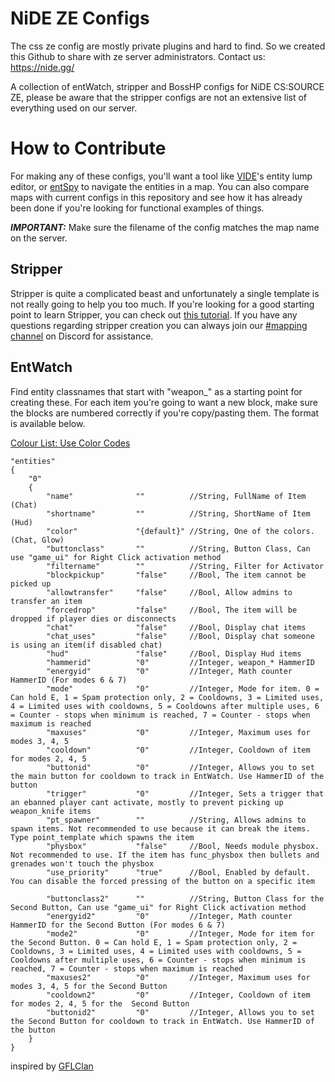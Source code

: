 # NiDE ZE Configs

The css ze config are mostly private plugins and hard to find. So we created this Github to share with ze server administrators.
Contact us: https://nide.gg/

A collection of entWatch, stripper and BossHP configs for NiDE CS:SOURCE ZE, please be aware that the stripper configs are not an extensive list of everything used on our server.

# How to Contribute

For making any of these configs, you'll want a tool like [VIDE](http://www.riintouge.com/VIDE/)'s entity lump editor, or [entSpy](https://gamebanana.com/tools/5876) to navigate the entities in a map. You can also compare maps with current configs in this repository and see how it has already been done if you're looking for functional examples of things.

**_IMPORTANT:_** Make sure the filename of the config matches the map name on the server.

## Stripper

Stripper is quite a complicated beast and unfortunately a single template is not really going to help you too much. If you're looking for a good starting point to learn Stripper, you can check out [this tutorial](https://gflclan.com/forums/topic/47449-stripper-cfgs-guide/). If you have any questions regarding stripper creation you can always join our [#mapping channel](https://discord.nide.gg) on Discord for assistance.

## EntWatch

Find entity classnames that start with "weapon_" as a starting point for creating these. For each item you're going to want a new block, make sure the blocks are numbered correctly if you're copy/pasting them. The format is available below.

[Colour List: Use Color Codes](https://github.com/srcdslab/sm-plugin-MultiColors/blob/master/addons/sourcemod/scripting/include/multicolors.inc#L870-#L1045)

```
"entities"
{
	"0"
	{
		"name"				""			//String, FullName of Item (Chat)
		"shortname"			""			//String, ShortName of Item (Hud)
		"color"				"{default}"	//String, One of the colors. (Chat, Glow)
		"buttonclass"		""			//String, Button Class, Can use "game_ui" for Right Click activation method
		"filtername"		""			//String, Filter for Activator
		"blockpickup"		"false"		//Bool, The item cannot be picked up
		"allowtransfer"		"false"		//Bool, Allow admins to transfer an item
		"forcedrop"			"false"		//Bool, The item will be dropped if player dies or disconnects
		"chat"				"false"		//Bool, Display chat items
		"chat_uses"			"false"		//Bool, Display chat someone is using an item(if disabled chat)
		"hud"				"false"		//Bool, Display Hud items
		"hammerid"			"0"			//Integer, weapon_* HammerID
		"energyid"			"0"			//Integer, Math counter HammerID (For modes 6 & 7)
		"mode"				"0"			//Integer, Mode for item. 0 = Can hold E, 1 = Spam protection only, 2 = Cooldowns, 3 = Limited uses, 4 = Limited uses with cooldowns, 5 = Cooldowns after multiple uses, 6 = Counter - stops when minimum is reached, 7 = Counter - stops when maximum is reached
		"maxuses"			"0"			//Integer, Maximum uses for modes 3, 4, 5
		"cooldown"			"0"			//Integer, Cooldown of item for modes 2, 4, 5
		"buttonid"			"0"			//Integer, Allows you to set the main button for cooldown to track in EntWatch. Use HammerID of the button
		"trigger"			"0"			//Integer, Sets a trigger that an ebanned player cant activate, mostly to prevent picking up weapon_knife items
		"pt_spawner"		""			//String, Allows admins to spawn items. Not recommended to use because it can break the items. Type point_template which spawns the item
		"physbox"			"false"		//Bool, Needs module physbox. Not recommended to use. If the item has func_physbox then bullets and grenades won't touch the physbox
		"use_priority"		"true"		//Bool, Enabled by default. You can disable the forced pressing of the button on a specific item
		
		"buttonclass2"		""			//String, Button Class for the Second Button, Can use "game_ui" for Right Click activation method
		"energyid2"			"0"			//Integer, Math counter HammerID for the Second Button (For modes 6 & 7)
		"mode2"				"0"			//Integer, Mode for item for the Second Button. 0 = Can hold E, 1 = Spam protection only, 2 = Cooldowns, 3 = Limited uses, 4 = Limited uses with cooldowns, 5 = Cooldowns after multiple uses, 6 = Counter - stops when minimum is reached, 7 = Counter - stops when maximum is reached
		"maxuses2"			"0"			//Integer, Maximum uses for modes 3, 4, 5 for the Second Button
		"cooldown2"			"0"			//Integer, Cooldown of item for modes 2, 4, 5 for the  Second Button
		"buttonid2"			"0"			//Integer, Allows you to set the Second Button for cooldown to track in EntWatch. Use HammerID of the button
	}
}
```

inspired by [GFLClan](https://gflclan.com/)
